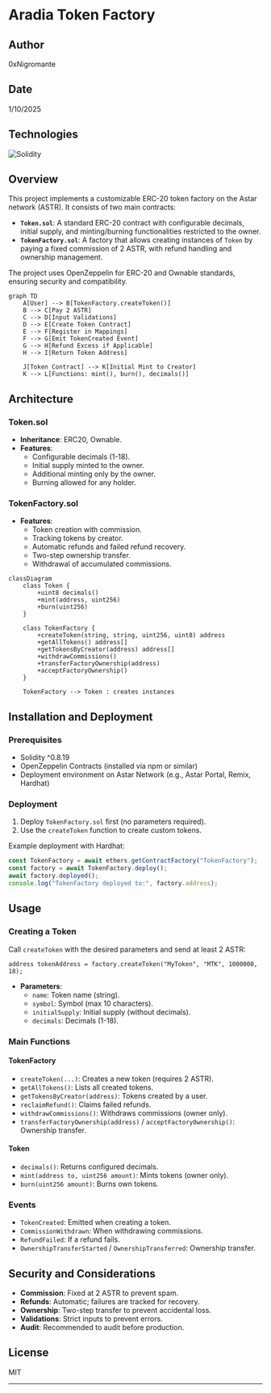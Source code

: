 # Aradia Token Factory

## Author
0xNigromante

## Date
1/10/2025

## Technologies
![Solidity](https://img.shields.io/badge/Solidity-363636?style=for-the-badge&logo=solidity&logoColor=white)

## Overview

This project implements a customizable ERC-20 token factory on the Astar network (ASTR). It consists of two main contracts:

- **`Token.sol`**: A standard ERC-20 contract with configurable decimals, initial supply, and minting/burning functionalities restricted to the owner.
- **`TokenFactory.sol`**: A factory that allows creating instances of `Token` by paying a fixed commission of 2 ASTR, with refund handling and ownership management.

The project uses OpenZeppelin for ERC-20 and Ownable standards, ensuring security and compatibility.

```mermaid
graph TD
    A[User] --> B[TokenFactory.createToken()]
    B --> C[Pay 2 ASTR]
    C --> D[Input Validations]
    D --> E[Create Token Contract]
    E --> F[Register in Mappings]
    F --> G[Emit TokenCreated Event]
    G --> H[Refund Excess if Applicable]
    H --> I[Return Token Address]

    J[Token Contract] --> K[Initial Mint to Creator]
    K --> L[Functions: mint(), burn(), decimals()]
```

## Architecture

### Token.sol
- **Inheritance**: ERC20, Ownable.
- **Features**:
  - Configurable decimals (1-18).
  - Initial supply minted to the owner.
  - Additional minting only by the owner.
  - Burning allowed for any holder.

### TokenFactory.sol
- **Features**:
  - Token creation with commission.
  - Tracking tokens by creator.
  - Automatic refunds and failed refund recovery.
  - Two-step ownership transfer.
  - Withdrawal of accumulated commissions.

```mermaid
classDiagram
    class Token {
        +uint8 decimals()
        +mint(address, uint256)
        +burn(uint256)
    }

    class TokenFactory {
        +createToken(string, string, uint256, uint8) address
        +getAllTokens() address[]
        +getTokensByCreator(address) address[]
        +withdrawCommissions()
        +transferFactoryOwnership(address)
        +acceptFactoryOwnership()
    }

    TokenFactory --> Token : creates instances
```

## Installation and Deployment

### Prerequisites
- Solidity ^0.8.19
- OpenZeppelin Contracts (installed via npm or similar)
- Deployment environment on Astar Network (e.g., Astar Portal, Remix, Hardhat)

### Deployment
1. Deploy `TokenFactory.sol` first (no parameters required).
2. Use the `createToken` function to create custom tokens.

Example deployment with Hardhat:
```javascript
const TokenFactory = await ethers.getContractFactory("TokenFactory");
const factory = await TokenFactory.deploy();
await factory.deployed();
console.log("TokenFactory deployed to:", factory.address);
```

## Usage

### Creating a Token
Call `createToken` with the desired parameters and send at least 2 ASTR:

```solidity
address tokenAddress = factory.createToken("MyToken", "MTK", 1000000, 18);
```

- **Parameters**:
  - `name`: Token name (string).
  - `symbol`: Symbol (max 10 characters).
  - `initialSupply`: Initial supply (without decimals).
  - `decimals`: Decimals (1-18).

### Main Functions

#### TokenFactory
- `createToken(...)`: Creates a new token (requires 2 ASTR).
- `getAllTokens()`: Lists all created tokens.
- `getTokensByCreator(address)`: Tokens created by a user.
- `reclaimRefund()`: Claims failed refunds.
- `withdrawCommissions()`: Withdraws commissions (owner only).
- `transferFactoryOwnership(address)` / `acceptFactoryOwnership()`: Ownership transfer.

#### Token
- `decimals()`: Returns configured decimals.
- `mint(address to, uint256 amount)`: Mints tokens (owner only).
- `burn(uint256 amount)`: Burns own tokens.

### Events
- `TokenCreated`: Emitted when creating a token.
- `CommissionWithdrawn`: When withdrawing commissions.
- `RefundFailed`: If a refund fails.
- `OwnershipTransferStarted` / `OwnershipTransferred`: Ownership transfer.

## Security and Considerations
- **Commission**: Fixed at 2 ASTR to prevent spam.
- **Refunds**: Automatic; failures are tracked for recovery.
- **Ownership**: Two-step transfer to prevent accidental loss.
- **Validations**: Strict inputs to prevent errors.
- **Audit**: Recommended to audit before production.

## License
MIT

---
